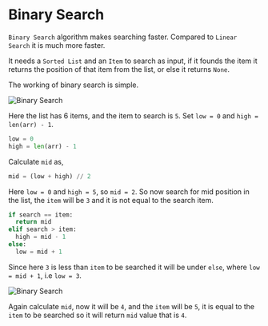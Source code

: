 # Binary Search

`Binary Search` algorithm makes searching faster. Compared to `Linear Search` it is much more faster.

It needs a `Sorted List` and an `Item` to search as input, if it founds the item it returns the position of that item from the list, or else it returns `None`.

The working of binary search is simple.

![Binary Search](https://raw.githubusercontent.com/surajkareppagol/assets-for-projects/main/binarySearch_1.png)

Here the list has 6 items, and the item to search is `5`. Set `low = 0` and `high = len(arr) - 1`.

```python
low = 0
high = len(arr) - 1
```

Calculate `mid` as,

```python
mid = (low + high) // 2
```

Here `low = 0` and `high = 5`, so `mid = 2`. So now search for mid position in the list, the `item` will be `3` and it is not equal to the search item.

```python
if search == item:
  return mid
elif search > item:
  high = mid - 1
else:
  low = mid + 1
```

Since here `3` is less than `item` to be searched it will be under `else`, where `low = mid + 1`, i.e `low = 3`.

![Binary Search](https://raw.githubusercontent.com/surajkareppagol/assets-for-projects/main/binarySearch_2.png)

Again calculate `mid`, now it will be `4`, and the `item` will be `5`, it is equal to the `item` to be searched so it will return `mid` value that is `4`.
